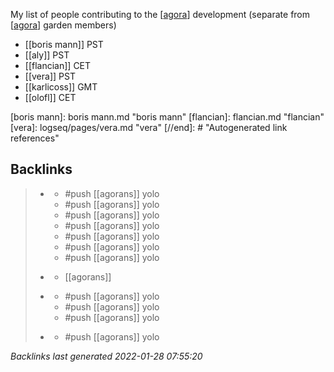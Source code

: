 My list of people contributing to the [[agora]] development (separate from [[agora]] garden members)

-	[[boris mann]] PST
-	[[aly]] PST
-	[[flancian]] CET
-	[[vera]] PST
-	[[karlicoss]] GMT
-	[[olofl]] CET

[//begin]: # "Autogenerated link references for markdown compatibility"
[agora]: agora.md "agora"
[agora]: agora.md "agora"
[boris mann]: boris mann.md "boris mann"
[flancian]: flancian.md "flancian"
[vera]: logseq/pages/vera.md "vera"
[//end]: # "Autogenerated link references"

## Backlinks

> - [](2021-02-16.md)
>   - #push [[agorans]] yolo
>   - #push [[agorans]] yolo
>   - #push [[agorans]] yolo
>   - #push [[agorans]] yolo
>   - #push [[agorans]] yolo
>   - #push [[agorans]] yolo
>   - #push [[agorans]] yolo
>    
> - [](2021-02-07.md)
>   - [[agorans]]
>    
> - [](2021-02-21.md)
>   - #push [[agorans]] yolo
>   - #push [[agorans]] yolo
>   - #push [[agorans]] yolo
>    
> - [](2021-02-14.md)
>   - #push [[agorans]] yolo

_Backlinks last generated 2022-01-28 07:55:20_
